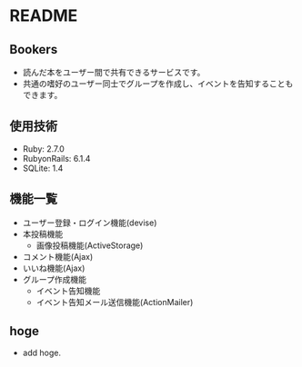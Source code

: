 # README

## Bookers
 - 読んだ本をユーザー間で共有できるサービスです。
 - 共通の嗜好のユーザー同士でグループを作成し、イベントを告知することもできます。

## 使用技術
 - Ruby: 2.7.0
 - RubyonRails: 6.1.4
 - SQLite: 1.4
 
## 機能一覧
 - ユーザー登録・ログイン機能(devise)
 - 本投稿機能
   - 画像投稿機能(ActiveStorage)
 - コメント機能(Ajax)
 - いいね機能(Ajax)
 - グループ作成機能
   - イベント告知機能
   - イベント告知メール送信機能(ActionMailer)

## hoge
 - add hoge.
